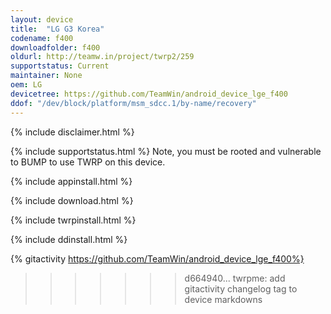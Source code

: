 ```yaml
---
layout: device
title:  "LG G3 Korea"
codename: f400
downloadfolder: f400
oldurl: http://teamw.in/project/twrp2/259
supportstatus: Current
maintainer: None
oem: LG
devicetree: https://github.com/TeamWin/android_device_lge_f400
ddof: "/dev/block/platform/msm_sdcc.1/by-name/recovery"
---
```


{% include disclaimer.html %}

{% include supportstatus.html %}
Note, you must be rooted and vulnerable to BUMP to use TWRP on this device.

{% include appinstall.html %}

{% include download.html %}

{% include twrpinstall.html %}

{% include ddinstall.html %}

{% gitactivity  https://github.com/TeamWin/android_device_lge_f400%}
>>>>>>> d664940... twrpme: add gitactivity changelog tag to device markdowns
